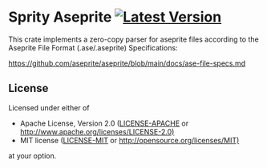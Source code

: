 # Sprity Aseprite [![Latest Version](https://img.shields.io/crates/v/sprity-aseprite.svg)](https://crates.io/crates/sprity-aseprite)

This crate implements a zero-copy parser for aseprite files according to the
Aseprite File Format (.ase/.aseprite) Specifications:

<https://github.com/aseprite/aseprite/blob/main/docs/ase-file-specs.md>

## License

Licensed under either of

- Apache License, Version 2.0 ([LICENSE-APACHE](../LICENSE-APACHE) or <http://www.apache.org/licenses/LICENSE-2.0)>
- MIT license ([LICENSE-MIT](../LICENSE-MIT) or <http://opensource.org/licenses/MIT)>

at your option.
